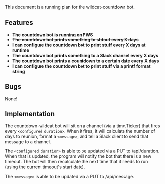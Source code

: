 This document is a running plan for the wildcat-countdown bot.

## Features

- ~~**The countdown bot is running on PWS**~~
- ~~**The countdown bot prints something to stdout every X days**~~
- **I can configure the countdown bot to print stuff every X days at runtime**
- **The countdown bot prints something to a Slack channel every X days**
- **The countdown bot prints a countdown to a certain date every X days**
- **I can configure the countdown bot to print stuff via a printf format string**

## Bugs

None!

## Implementation

The countdown-wildcat bot will sit on a channel (via a time.Ticker) that fires every `<configured duration>`. When it fires, it will calculate the number of days to reunion, format a `<message>`, and tell a Slack client to send that message to a channel.

The `<configured duration>` is able to be updated via a PUT to /api/duration. When that is updated, the program will notify the bot that there is a new timeout. The bot will then recalculate the next time that it needs to run (using the current timeout's start date).

The `<message>` is able to be updated via a PUT to /api/message.
